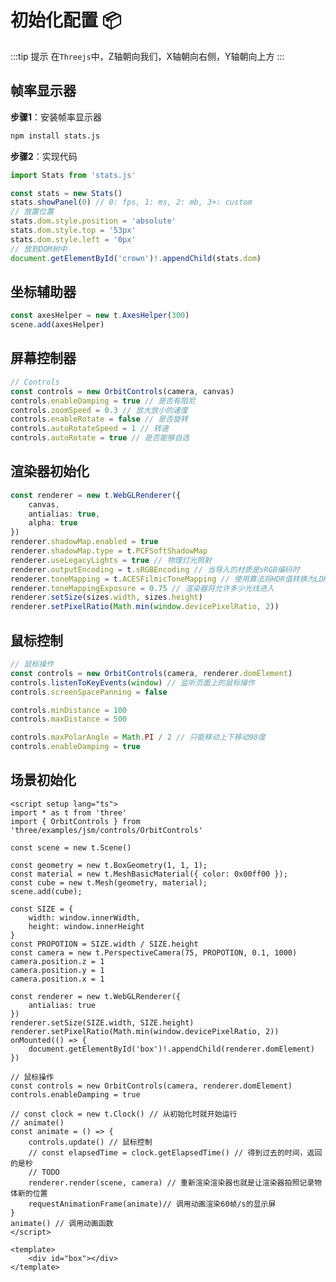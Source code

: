 # 初始化配置 :package:

:::tip 提示
在`Threejs`中，Z轴朝向我们，X轴朝向右侧，Y轴朝向上方
:::

## 帧率显示器

**步骤1**：安装帧率显示器

```bash
npm install stats.js
```

**步骤2**：实现代码

```ts
import Stats from 'stats.js'

const stats = new Stats()
stats.showPanel(0) // 0: fps, 1: ms, 2: mb, 3+: custom
// 放置位置
stats.dom.style.position = 'absolute'
stats.dom.style.top = '53px'
stats.dom.style.left = '0px'
// 放到DOM树中
document.getElementById('crown')!.appendChild(stats.dom)
```

## 坐标辅助器

```ts
const axesHelper = new t.AxesHelper(300)
scene.add(axesHelper)
```

## 屏幕控制器

```ts
// Controls
const controls = new OrbitControls(camera, canvas)
controls.enableDamping = true // 是否有阻尼
controls.zoomSpeed = 0.3 // 放大放小的速度
controls.enableRotate = false // 是否旋转
controls.autoRotateSpeed = 1 // 转速
controls.autoRotate = true // 是否能够自选
```

## 渲染器初始化

```ts
const renderer = new t.WebGLRenderer({
    canvas,
    antialias: true,
    alpha: true
})
renderer.shadowMap.enabled = true
renderer.shadowMap.type = t.PCFSoftShadowMap
renderer.useLegacyLights = true // 物理灯光照射
renderer.outputEncoding = t.sRGBEncoding // 当导入的材质是sRGB编码时
renderer.toneMapping = t.ACESFilmicToneMapping // 使用算法将HDR值转换为LDR值，使其介于0到1之间， 0 <---> 1
renderer.toneMappingExposure = 0.75 // 渲染器将允许多少光线进入
renderer.setSize(sizes.width, sizes.height)
renderer.setPixelRatio(Math.min(window.devicePixelRatio, 2))
```

## 鼠标控制

```ts
// 鼠标操作
const controls = new OrbitControls(camera, renderer.domElement)
controls.listenToKeyEvents(window) // 监听页面上的鼠标操作
controls.screenSpacePanning = false

controls.minDistance = 100
controls.maxDistance = 500

controls.maxPolarAngle = Math.PI / 2 // 只能移动上下移动90度
controls.enableDamping = true
```

## 场景初始化

```vue:line-numbers
<script setup lang="ts">
import * as t from 'three'
import { OrbitControls } from 'three/examples/jsm/controls/OrbitControls'

const scene = new t.Scene()

const geometry = new t.BoxGeometry(1, 1, 1);
const material = new t.MeshBasicMaterial({ color: 0x00ff00 });
const cube = new t.Mesh(geometry, material);
scene.add(cube);

const SIZE = {
    width: window.innerWidth, 
    height: window.innerHeight
}
const PROPOTION = SIZE.width / SIZE.height
const camera = new t.PerspectiveCamera(75, PROPOTION, 0.1, 1000)
camera.position.z = 1
camera.position.y = 1
camera.position.x = 1

const renderer = new t.WebGLRenderer({
    antialias: true
})
renderer.setSize(SIZE.width, SIZE.height)
renderer.setPixelRatio(Math.min(window.devicePixelRatio, 2))
onMounted(() => {
    document.getElementById('box')!.appendChild(renderer.domElement)
})

// 鼠标操作
const controls = new OrbitControls(camera, renderer.domElement)
controls.enableDamping = true

// const clock = new t.Clock() // 从初始化时就开始运行
// animate()
const animate = () => {
    controls.update() // 鼠标控制
    // const elapsedTime = clock.getElapsedTime() // 得到过去的时间，返回的是秒
    // TODO
    renderer.render(scene, camera) // 重新渲染渲染器也就是让渲染器拍照记录物体新的位置
    requestAnimationFrame(animate)// 调用动画渲染60帧/s的显示屏
}
animate() // 调用动画函数
</script>

<template>
    <div id="box"></div>
</template>
```

<div id="box" style="margin:0 auto;width:300px;height:300px"></div>

<script setup lang="ts">
import * as t from 'three'
import { onMounted } from 'vue'
import { OrbitControls } from 'three/examples/jsm/controls/OrbitControls'

const scene = new t.Scene()

const geometry = new t.BoxGeometry(1, 1, 1);
const material = new t.MeshBasicMaterial({ color: 0x00ff00 });
const cube = new t.Mesh(geometry, material);
scene.add(cube);

const SIZE = {
    width: 300,
    height: 300,
}
const PROPOTION = SIZE.width / SIZE.height

const camera = new t.PerspectiveCamera(75, PROPOTION, 0.1, 1000)
camera.position.z = 1
camera.position.y = 1
camera.position.x = 1

const renderer = new t.WebGLRenderer({
    antialias: true
})
renderer.setSize(SIZE.width, SIZE.height)
renderer.setPixelRatio(Math.min(window.devicePixelRatio, 2))

onMounted(() => {
    document.getElementById('box')!.appendChild(renderer.domElement)
})

// 鼠标操作
const controls = new OrbitControls(camera, renderer.domElement)
controls.enableDamping = true

// const clock = new t.Clock() // 从初始化时就开始运行
// animate()
const animate = () => {
    controls.update() // 鼠标控制
    // const elapsedTime = clock.getElapsedTime() // 得到过去的时间，返回的是秒
    // TODO
    cube.rotateX(0.01)
    cube.rotateZ(0.01)
    renderer.render(scene, camera) // 重新渲染渲染器也就是让渲染器拍照记录物体新的位置
    requestAnimationFrame(animate)// 调用动画渲染60帧/s的显示屏
}
animate() // 调用动画函数
</script>
